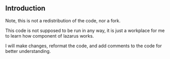 ## Introduction
Note, this is not a redistribution of the code, nor a fork.

This code is not supposed to be run in any way, it is just a workplace for me to learn how component of lazarus works.

I will make changes, reformat the code, and add comments to the code for better understanding.